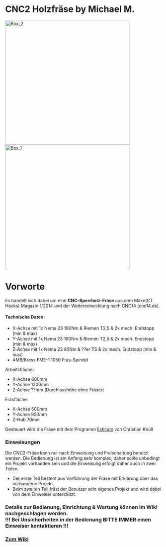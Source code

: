 # CNC2 Holzfräse by Michael M.

<img width="400" alt="Box_2" src="https://github.com/makerspace-wi/Projekt-CNC-2/assets/42470750/c27b422e-8be1-4294-8c33-3fd9ad4a8914"> <img width="400" alt="Box_1" src="https://user-images.githubusercontent.com/42463588/126619556-e53ee3de-4409-4855-93c3-0f16d925f3c9.jpg">

# Vorworte
Es handelt sich dabei um eine <b>CNC-Sperrholz-Fräse</b> aus dem Make(CT Hacks) Magazin 1/2014 
und der Weiterentwicklung nach CNC14 (cnc14.de).

#### Technische Daten:

* X-Achse mit 1x Nema 23 190Nm & Riemen T2,5 & 2x mech. Endstopp (min & max)
* Y-Achse mit 1x Nema 23 190Nm & Riemen T2,5 & 2x mech. Endstopp (min & max)
* Z-Achse mit 1x Nema 23  90Nm &     ??er TS & 2x mech. Endstopp (min & max)
* AMB/Kress FME-1 1050 Fräs-Spindel

Arbeitsfläche:
* X-Achse 600mm
* Y-Achse 1200mm
* Z-Achse ??mm (Durchlasshöhe ohne Fräser)

Fräsfläche:
* X-Achse 500mm
* Y-Achse 950mm
* Z-Hub 70mm

Gesteuert wird die Fräse mit dem Programm [Estlcam](https://www.estlcam.de/) von Christian Knüll

### Einweisungen
Die CNC2-Fräse kann nur nach Einweisung und Freischaltung benutzt werden. Die Bedienung ist am Anfang sehr komplex, daher sollte unbedingt ein Projekt vorhanden sein und die Einweisung erfolgt daher auch in zwei Teilen.
- Der erste Teil besteht aus Vorführung der Fräse mit Erklärung über das vorhandene Projekt.
- Beim zweiten Teil fräst der Benutzer sein eigenes Projekt und wird dabei von dem Einweiser unterstützt.

### Details zur Bedienung, Einrichtung & Wartung können im Wiki nachgeschlagen werden.<br> !!! Bei Unsicherheiten in der Bedienung BITTE IMMER einen Einweiser kontaktieren !!!
### [Zum Wiki](https://github.com/makerspace-wi/Projekt-CNC2-Holzfraese/wiki)
